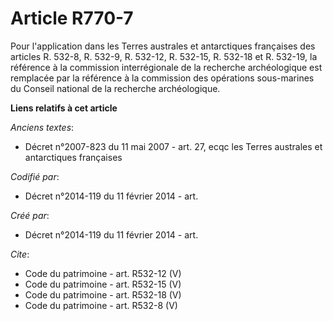 # Article R770-7

Pour l'application dans les Terres australes et antarctiques françaises des articles R. 532-8, R. 532-9, R. 532-12, R.
532-15, R. 532-18 et R. 532-19, la référence à la commission interrégionale de la recherche archéologique est remplacée par
la référence à la commission des opérations sous-marines du Conseil national de la recherche archéologique.

**Liens relatifs à cet article**

_Anciens textes_:

  - Décret n°2007-823 du 11 mai 2007 - art. 27, ecqc les Terres australes et antarctiques françaises

_Codifié par_:

  - Décret n°2014-119 du 11 février 2014 - art.

_Créé par_:

  - Décret n°2014-119 du 11 février 2014 - art.

_Cite_:

  - Code du patrimoine - art. R532-12 (V)
  - Code du patrimoine - art. R532-15 (V)
  - Code du patrimoine - art. R532-18 (V)
  - Code du patrimoine - art. R532-8 (V)
